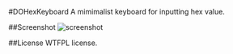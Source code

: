 #DOHexKeyboard
A mimimalist keyboard for inputting hex value.

##Screenshot
![screenshot](http://i.imgur.com/uNqXN9B.png"screenshot")

##License
WTFPL license.